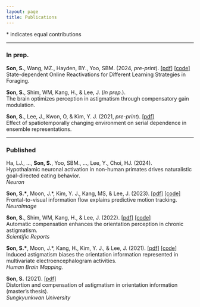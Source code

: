 ```yaml
---
layout: page
title: Publications
---
```

\* indicates equal contributions

***
### In prep.

**Son, S.**, Wang, MZ., Hayden, BY., Yoo, SBM. (2024, *pre-print*). 
[[pdf]](https://www.biorxiv.org/content/10.1101/2024.03.25.586512v1)
[[code]](https://github.com/SangkyuSon/VRmaze)  <br> 
State-dependent Online Reactivations for Different Learning Strategies in Foraging.

**Son, S.**, Shim, WM, Kang, H., & Lee, J. (*in prep.*). <br>
The brain optimizes perception in astigmatism through compensatory gain modulation. <br>

**Son, S.**, Lee, J., Kwon, O, & Kim, Y. J. (2021, *pre-print*). 
[[pdf]](https://www.biorxiv.org/content/10.1101/2021.11.30.470662v1.full.pdf) <br> 
Effect of spatiotemporally changing environment on serial dependence in ensemble representations. <br>

***
### Published

Ha, LJ., ..., **Son, S.**, Yoo, SBM., ..., Lee, Y., Choi, HJ. (2024). <br>
Hypothalamic neuronal activation in non-human primates drives naturalistic goal-directed eating behavior. <br>
*Neuron* <br>

**Son, S.\***, Moon, J.\*, Kim, Y. J., Kang, MS, & Lee, J. (2023). 
[[pdf]](https://doi.org/10.1016/j.neuroimage.2023.119914)
[[code]](https://www.dropbox.com/sh/deyj5j6g4t5gmt4/AACRYR_T61edemU_48l8d03ta?dl=0)
<br>
Frontal-to-visual information flow explains predictive motion tracking. <br>
*NeuroImage* <br>

**Son, S.**, Shim, WM, Kang, H., & Lee, J. (2022). 
[[pdf]](https://www.nature.com/articles/s41598-022-07788-y.pdf) 
[[code]]()<br>
Automatic compensation enhances the orientation perception in chronic astigmatism. <br>
*Scientific Reports* <br>

**Son, S.\***, Moon, J.\*, Kang, H., Kim, Y. J., & Lee, J. (2021). 
[[pdf]](https://onlinelibrary.wiley.com/doi/epdf/10.1002/hbm.25550) 
[[code]](https://www.dropbox.com/sh/o1jg74rw3sdqx1g/AACQjgXq0TZWrCnkTM7bsgsga?dl=0) <br> 
Induced astigmatism biases the orientation information represented in multivariate electroencephalogram activities. <br>
*Human Brain Mapping.* <br>

**Son, S.** (2021). 
[[pdf]](https://lib.skku.edu/suwon/en/#/search/detail/14859124)<br>
Distortion and compensation of astigmatism in orientation information (master’s thesis). <br>
*Sungkyunkwan University* <br>
